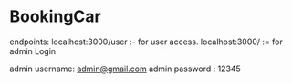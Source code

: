 # BookingCar
endpoints:
localhost:3000/user :- for user access.
localhost:3000/  := for admin Login 

admin username: admin@gmail.com
admin password : 12345
